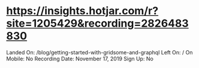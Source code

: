 # https://insights.hotjar.com/r?site=1205429&recording=2826483830

Landed On: /blog/getting-started-with-gridsome-and-graphql
Left On: /
On Mobile: No
Recording Date: November 17, 2019
Sign Up: No